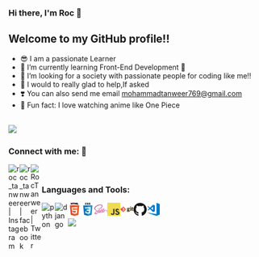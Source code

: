 ### Hi there, I'm Roc 👋

## Welcome to my GitHub profile!!


- 😎 I am a passionate Learner  
- 🤔 I’m currently learning Front-End Development 🤣
- 🤖 I’m looking for a society with passionate people for coding like me!!
- 🤗 I would to really glad to help,If asked
- ❣️ You can also send me email mohammadtanweer769@gmail.com
- 👾 Fun fact: I love watching anime like One Piece 

<br/>

<img src="https://github-readme-stats.vercel.app/api?username=RocTanweer&show_icons=true&title_color=05acff&icon_color=05acff&text_color=242624&bg_color=bce4f7">



### Connect with me: 🙂

[<img align="left" alt="roc_tanweer | Instagram" width="22px" src="https://cdn.jsdelivr.net/npm/simple-icons@v3/icons/instagram.svg" />][instagram]
[<img align="left" alt="roc_tanweer | facebook" width="22px" src="https://cdn1.iconfinder.com/data/icons/social-media-circle-7/512/Circled_Facebook_svg-256.png" />][fb]
[<img align="left" alt="RocTanweer | Twitter" width="22px" src="https://cdn.jsdelivr.net/npm/simple-icons@v3/icons/twitter.svg" />][twitter]
<!-- [<img align="left" alt="codeSTACKr.com" width="22px" src="https://raw.githubusercontent.com/iconic/open-iconic/master/svg/globe.svg" />][website]
[<img align="left" alt="codeSTACKr | YouTube" width="22px" src="https://cdn.jsdelivr.net/npm/simple-icons@v3/icons/youtube.svg" />][youtube] -->
<!-- [<img align="left" alt="codeSTACKr | LinkedIn" width="22px" src="https://cdn.jsdelivr.net/npm/simple-icons@v3/icons/linkedin.svg" />][linkedin] -->

<br />

### Languages and Tools:

[<img align="left" alt="python" width="26px" src="https://cdn2.iconfinder.com/data/icons/well-known-1/1024/Python-256.png" />][python]
[<img align="left" alt="django" width="26px" src="https://cdn.iconscout.com/icon/free/png-512/django-2-282855.png" />][django]
[<img align="left" alt="HTML5" width="26px" src="https://raw.githubusercontent.com/github/explore/80688e429a7d4ef2fca1e82350fe8e3517d3494d/topics/html/html.png" />][HTML5]
[<img align="left" alt="CSS3" width="26px" src="https://raw.githubusercontent.com/github/explore/80688e429a7d4ef2fca1e82350fe8e3517d3494d/topics/css/css.png" />][CSS3]
[<img align="left" alt="Sass" width="26px" src="https://raw.githubusercontent.com/github/explore/80688e429a7d4ef2fca1e82350fe8e3517d3494d/topics/sass/sass.png" />][sass]
[<img align="left" alt="JavaScript" width="26px" src="https://raw.githubusercontent.com/github/explore/80688e429a7d4ef2fca1e82350fe8e3517d3494d/topics/javascript/javascript.png" />][js]
[<img align="left" alt="Git" width="26px" src="https://raw.githubusercontent.com/github/explore/80688e429a7d4ef2fca1e82350fe8e3517d3494d/topics/git/git.png" />][git]
[<img align="left" alt="GitHub" width="26px" src="https://raw.githubusercontent.com/github/explore/78df643247d429f6cc873026c0622819ad797942/topics/github/github.png" />][github]
[<img align="left" alt="Visual Studio Code" width="26px" src="https://raw.githubusercontent.com/github/explore/80688e429a7d4ef2fca1e82350fe8e3517d3494d/topics/visual-studio-code/visual-studio-code.png" />][vscode]
<!-- [<img align="left" alt="React" width="26px" src="https://raw.githubusercontent.com/github/explore/80688e429a7d4ef2fca1e82350fe8e3517d3494d/topics/react/react.png" />][reactplaylist]
[<img align="left" alt="Gatsby" width="26px" src="https://raw.githubusercontent.com/github/explore/e94815998e4e0713912fed477a1f346ec04c3da2/topics/gatsby/gatsby.png" />][webdevplaylist]
[<img align="left" alt="GraphQL" width="26px" src="https://raw.githubusercontent.com/github/explore/80688e429a7d4ef2fca1e82350fe8e3517d3494d/topics/graphql/graphql.png" />][webdevplaylist]
[<img align="left" alt="Node.js" width="26px" src="https://raw.githubusercontent.com/github/explore/80688e429a7d4ef2fca1e82350fe8e3517d3494d/topics/nodejs/nodejs.png" />][webdevplaylist]
[<img align="left" alt="Deno" width="26px" src="https://raw.githubusercontent.com/github/explore/361e2821e2dea67711cde99c9c40ed357061cf27/topics/deno/deno.png" />][webdevplaylist]
[<img align="left" alt="SQL" width="26px" src="https://raw.githubusercontent.com/github/explore/80688e429a7d4ef2fca1e82350fe8e3517d3494d/topics/sql/sql.png" />][webdevplaylist]
[<img align="left" alt="MySQL" width="26px" src="https://raw.githubusercontent.com/github/explore/80688e429a7d4ef2fca1e82350fe8e3517d3494d/topics/mysql/mysql.png" />][webdevplaylist]
[<img align="left" alt="MongoDB" width="26px" src="https://raw.githubusercontent.com/github/explore/80688e429a7d4ef2fca1e82350fe8e3517d3494d/topics/mongodb/mongodb.png" />][webdevplaylist] -->
<!-- [<img align="left" alt="Terminal" width="26px" src="https://raw.githubusercontent.com/github/explore/80688e429a7d4ef2fca1e82350fe8e3517d3494d/topics/terminal/terminal.png" />][webdevplaylist] -->



[twitter]: https://twitter.com/RocTanweer/
[instagram]: https://www.instagram.com/roc_tanweer/
[fb]: https://www.facebook.com/roc.tanweer.5/
[vscode]: https://code.visualstudio.com/download/
[HTML5]: https://en.wikipedia.org/wiki/HTML5/
[CSS3]: https://en.wikipedia.org/wiki/CSS/
[sass]: https://sass-lang.com/
[js]: https://www.javascript.com/
[git]: https://git-scm.com/
[github]: https://github.com/
[python]: https://www.python.org/
[email]: mohammadtanweer769@gmail.com
[django]: https://www.djangoproject.com/
</br>

![](https://komarev.com/ghpvc/?username=RocTanweer)

